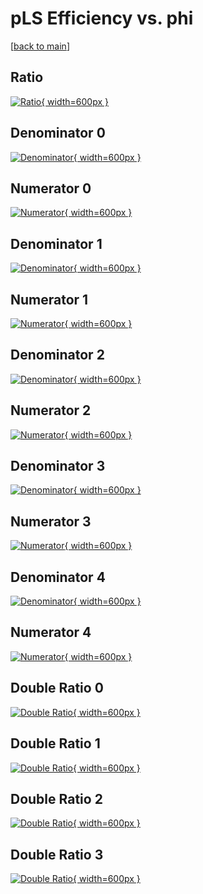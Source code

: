 # pLS Efficiency vs. phi

[[back to main](./)]



## Ratio

[![Ratio](../mtv/var/pLS_loweta_0_0_eff_phi.png){ width=600px }](../mtv/var/pLS_loweta_0_0_eff_phi.pdf)

## Denominator 0

[![Denominator](../mtv/den/pLS_loweta_0_0_eff_phi_den0.png){ width=600px }](../mtv/den/pLS_loweta_0_0_eff_phi_den0.pdf)

## Numerator 0

[![Numerator](../mtv/num/pLS_loweta_0_0_eff_phi_num0.png){ width=600px }](../mtv/num/pLS_loweta_0_0_eff_phi_num0.pdf)

## Denominator 1

[![Denominator](../mtv/den/pLS_loweta_0_0_eff_phi_den1.png){ width=600px }](../mtv/den/pLS_loweta_0_0_eff_phi_den1.pdf)

## Numerator 1

[![Numerator](../mtv/num/pLS_loweta_0_0_eff_phi_num1.png){ width=600px }](../mtv/num/pLS_loweta_0_0_eff_phi_num1.pdf)

## Denominator 2

[![Denominator](../mtv/den/pLS_loweta_0_0_eff_phi_den2.png){ width=600px }](../mtv/den/pLS_loweta_0_0_eff_phi_den2.pdf)

## Numerator 2

[![Numerator](../mtv/num/pLS_loweta_0_0_eff_phi_num2.png){ width=600px }](../mtv/num/pLS_loweta_0_0_eff_phi_num2.pdf)

## Denominator 3

[![Denominator](../mtv/den/pLS_loweta_0_0_eff_phi_den3.png){ width=600px }](../mtv/den/pLS_loweta_0_0_eff_phi_den3.pdf)

## Numerator 3

[![Numerator](../mtv/num/pLS_loweta_0_0_eff_phi_num3.png){ width=600px }](../mtv/num/pLS_loweta_0_0_eff_phi_num3.pdf)

## Denominator 4

[![Denominator](../mtv/den/pLS_loweta_0_0_eff_phi_den4.png){ width=600px }](../mtv/den/pLS_loweta_0_0_eff_phi_den4.pdf)

## Numerator 4

[![Numerator](../mtv/num/pLS_loweta_0_0_eff_phi_num4.png){ width=600px }](../mtv/num/pLS_loweta_0_0_eff_phi_num4.pdf)

## Double Ratio 0

[![Double Ratio](../mtv/ratio/pLS_loweta_0_0_eff_phi_ratio0.png){ width=600px }](../mtv/ratio/pLS_loweta_0_0_eff_phi_ratio0.pdf)

## Double Ratio 1

[![Double Ratio](../mtv/ratio/pLS_loweta_0_0_eff_phi_ratio1.png){ width=600px }](../mtv/ratio/pLS_loweta_0_0_eff_phi_ratio1.pdf)

## Double Ratio 2

[![Double Ratio](../mtv/ratio/pLS_loweta_0_0_eff_phi_ratio2.png){ width=600px }](../mtv/ratio/pLS_loweta_0_0_eff_phi_ratio2.pdf)

## Double Ratio 3

[![Double Ratio](../mtv/ratio/pLS_loweta_0_0_eff_phi_ratio3.png){ width=600px }](../mtv/ratio/pLS_loweta_0_0_eff_phi_ratio3.pdf)

